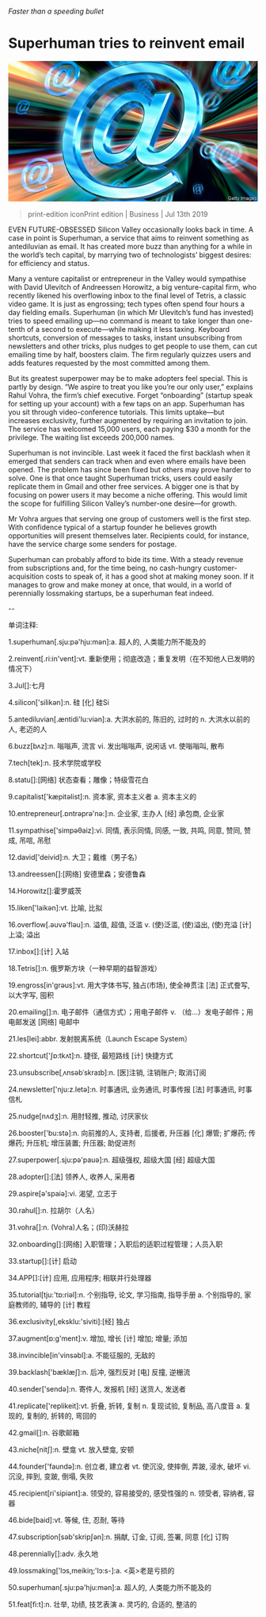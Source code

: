 ###### Faster than a speeding bullet

# Superhuman tries to reinvent email 

![image](images/20190713_WBP505.jpg) 

> print-edition iconPrint edition | Business | Jul 13th 2019 

EVEN FUTURE-OBSESSED Silicon Valley occasionally looks back in time. A case in point is Superhuman, a service that aims to reinvent something as antediluvian as email. It has created more buzz than anything for a while in the world’s tech capital, by marrying two of technologists’ biggest desires: for efficiency and status. 

Many a venture capitalist or entrepreneur in the Valley would sympathise with David Ulevitch of Andreessen Horowitz, a big venture-capital firm, who recently likened his overflowing inbox to the final level of Tetris, a classic video game. It is just as engrossing; tech types often spend four hours a day fielding emails. Superhuman (in which Mr Ulevitch’s fund has invested) tries to speed emailing up—no command is meant to take longer than one-tenth of a second to execute—while making it less taxing. Keyboard shortcuts, conversion of messages to tasks, instant unsubscribing from newsletters and other tricks, plus nudges to get people to use them, can cut emailing time by half, boosters claim. The firm regularly quizzes users and adds features requested by the most committed among them. 

But its greatest superpower may be to make adopters feel special. This is partly by design. “We aspire to treat you like you’re our only user,” explains Rahul Vohra, the firm’s chief executive. Forget “onboarding” (startup speak for setting up your account) with a few taps on an app. Superhuman has you sit through video-conference tutorials. This limits uptake—but increases exclusivity, further augmented by requiring an invitation to join. The service has welcomed 15,000 users, each paying $30 a month for the privilege. The waiting list exceeds 200,000 names. 

Superhuman is not invincible. Last week it faced the first backlash when it emerged that senders can track when and even where emails have been opened. The problem has since been fixed but others may prove harder to solve. One is that once taught Superhuman tricks, users could easily replicate them in Gmail and other free services. A bigger one is that by focusing on power users it may become a niche offering. This would limit the scope for fulfilling Silicon Valley’s number-one desire—for growth. 

Mr Vohra argues that serving one group of customers well is the first step. With confidence typical of a startup founder he believes growth opportunities will present themselves later. Recipients could, for instance, have the service charge some senders for postage. 

Superhuman can probably afford to bide its time. With a steady revenue from subscriptions and, for the time being, no cash-hungry customer-acquisition costs to speak of, it has a good shot at making money soon. If it manages to grow and make money at once, that would, in a world of perennially lossmaking startups, be a superhuman feat indeed. 

-- 

 单词注释:

1.superhuman[.sju:pә'hju:mәn]:a. 超人的, 人类能力所不能及的 

2.reinvent[.ri:in'vent]:vt. 重新使用；彻底改造；重复发明（在不知他人已发明的情况下） 

3.Jul[]:七月 

4.silicon['silikәn]:n. 硅 [化] 硅Si 

5.antediluvian[.æntidi'lu:viәn]:a. 大洪水前的, 陈旧的, 过时的 n. 大洪水以前的人, 老迈的人 

6.buzz[bʌz]:n. 嗡嗡声, 流言 vi. 发出嗡嗡声, 说闲话 vt. 使嗡嗡叫, 散布 

7.tech[tek]:n. 技术学院或学校 

8.statu[]:[网络] 状态查看；雕像；特级雪花白 

9.capitalist['kæpitәlist]:n. 资本家, 资本主义者 a. 资本主义的 

10.entrepreneur[.ɒntrәprә'nә:]:n. 企业家, 主办人 [经] 承包商, 企业家 

11.sympathise['simpәθaiz]:vi. 同情, 表示同情, 同感, 一致, 共鸣, 同意, 赞同, 赞成, 吊唁, 吊慰 

12.david['deivid]:n. 大卫；戴维（男子名） 

13.andreessen[]:[网络] 安德里森；安德鲁森 

14.Horowitz[]:霍罗威茨 

15.liken['laikәn]:vt. 比喻, 比拟 

16.overflow[.әuvә'flәu]:n. 溢值, 超值, 泛滥 v. (使)泛滥, (使)溢出, (使)充溢 [计] 上溢; 溢出 

17.inbox[]:[计] 入站 

18.Tetris[]:n. 俄罗斯方块（一种早期的益智游戏） 

19.engross[in'grәus]:vt. 用大字体书写, 独占(市场), 使全神贯注 [法] 正式誊写, 以大字写, 囤积 

20.emailing[]:n. 电子邮件（通信方式）；用电子邮件 v. （给…）发电子邮件；用电邮发送 [网络] 电邮中 

21.les[lei]:abbr. 发射脱离系统（Launch Escape System） 

22.shortcut['ʃɒ:tkʌt]:n. 捷径, 最短路线 [计] 快捷方式 

23.unsubscribe[ˌʌnsəbˈskraɪb]:n. [医]注销, 注销账户; 取消订阅 

24.newsletter['nju:z.letә]:n. 时事通讯, 业务通讯, 时事传报 [法] 时事通讯, 时事信札 

25.nudge[nʌdʒ]:n. 用肘轻推, 推动, 讨厌家伙 

26.booster['bu:stә]:n. 向前推的人, 支持者, 后援者, 升压器 [化] 爆管; 扩爆药; 传爆药; 升压机; 增压装置; 升压器; 助促进剂 

27.superpower[.sju:pә'pauә]:n. 超级强权, 超级大国 [经] 超级大国 

28.adopter[]:[法] 领养人, 收养人, 采用者 

29.aspire[ә'spaiә]:vi. 渴望, 立志于 

30.rahul[]:n. 拉胡尔（人名） 

31.vohra[]:n. (Vohra)人名；(印)沃赫拉 

32.onboarding[]:[网络] 入职管理；入职后的适职过程管理；人员入职 

33.startup[]:[计] 启动 

34.APP[]:[计] 应用, 应用程序; 相联并行处理器 

35.tutorial[tju:'tɒ:riәl]:n. 个别指导, 论文, 学习指南, 指导手册 a. 个别指导的, 家庭教师的, 辅导的 [计] 教程 

36.exclusivity[,eksklu:'siviti]:[经] 独占 

37.augment[ɒ:g'ment]:v. 增加, 增长 [计] 增加; 增量; 添加 

38.invincible[in'vinsәbl]:a. 不能征服的, 无敌的 

39.backlash['bæklæʃ]:n. 后冲, 强烈反对 [电] 反撞, 逆栅流 

40.sender['sendә]:n. 寄件人, 发报机 [经] 送货人, 发送者 

41.replicate['replikeit]:vt. 折叠, 折转, 复制 n. 复现试验, 复制品, 高八度音 a. 复现的, 复制的, 折转的, 弯回的 

42.gmail[]:n. 谷歌邮箱 

43.niche[nitʃ]:n. 壁龛 vt. 放入壁龛, 安顿 

44.founder['faundә]:n. 创立者, 建立者 vt. 使沉没, 使摔倒, 弄跛, 浸水, 破坏 vi. 沉没, 摔到, 变跛, 倒塌, 失败 

45.recipient[ri'sipiәnt]:a. 领受的, 容易接受的, 感受性强的 n. 领受者, 容纳者, 容器 

46.bide[baid]:vt. 等候, 住, 忍耐, 等待 

47.subscription[sәb'skripʃәn]:n. 捐献, 订金, 订阅, 签署, 同意 [化] 订购 

48.perennially[]:adv. 永久地 

49.lossmaking['lɔs,meikiŋ;'lɔ:s-]:a. <英>老是亏损的 

50.superhuman[.sju:pә'hju:mәn]:a. 超人的, 人类能力所不能及的 

51.feat[fi:t]:n. 壮举, 功绩, 技艺表演 a. 灵巧的, 合适的, 整洁的 

